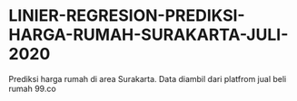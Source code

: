 # LINIER-REGRESION-PREDIKSI-HARGA-RUMAH-SURAKARTA-JULI-2020
Prediksi harga rumah di area Surakarta. Data diambil dari platfrom jual beli rumah 99.co
